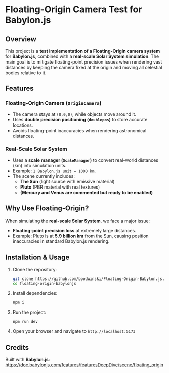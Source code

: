 # Floating-Origin Camera Test for Babylon.js

## Overview
This project is a **test implementation of a Floating-Origin camera system** for **Babylon.js**, combined with a **real-scale Solar System simulation**. The main goal is to mitigate floating-point precision issues when rendering vast distances by keeping the camera fixed at the origin and moving all celestial bodies relative to it.

## Features
### **Floating-Origin Camera (`OriginCamera`)**
- The camera stays at `(0,0,0)`, while objects move around it.
- Uses **double precision positioning (`doublepos`)** to store accurate locations.
- Avoids floating-point inaccuracies when rendering astronomical distances.

### **Real-Scale Solar System**
- Uses a **scale manager (`ScaleManager`)** to convert real-world distances (km) into simulation units.
- Example: `1 Babylon.js unit = 1000 km`.
- The scene currently includes:
  - **The Sun** (light source with emissive material)
  - **Pluto** (PBR material with real textures)
  - **(Mercury and Venus are commented but ready to be enabled)**

## Why Use Floating-Origin?
When simulating the **real-scale Solar System**, we face a major issue:
- **Floating-point precision loss** at extremely large distances.
- Example: Pluto is at **5.9 billion km** from the Sun, causing position inaccuracies in standard Babylon.js rendering.

## Installation & Usage
1. Clone the repository:
   ```bash
   git clone https://github.com/bpodwinski/Floating-Origin-Babylon.js.git
   cd floating-origin-babylonjs
   ```
2. Install dependencies:
   ```bash
   npm i
   ```
3. Run the project:
   ```bash
   npm run dev
   ```
4. Open your browser and navigate to `http://localhost:5173`

## Credits
Built with **Babylon.js**: https://doc.babylonjs.com/features/featuresDeepDive/scene/floating_origin
